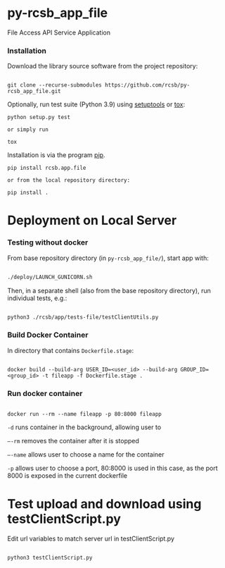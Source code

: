 # py-rcsb_app_file

File Access API Service Application

### Installation

Download the library source software from the project repository:

```

git clone --recurse-submodules https://github.com/rcsb/py-rcsb_app_file.git

```

Optionally, run test suite (Python 3.9) using
[setuptools](https://setuptools.readthedocs.io/en/latest/) or
[tox](http://tox.readthedocs.io/en/latest/example/platform.html):

```
python setup.py test

or simply run

tox
```

Installation is via the program [pip](https://pypi.python.org/pypi/pip).

```
pip install rcsb.app.file

or from the local repository directory:

pip install .
```

# Deployment on Local Server

### Testing without docker

From base repository directory (in `py-rcsb_app_file/`), start app with:
```bash

./deploy/LAUNCH_GUNICORN.sh

```

Then, in a separate shell (also from the base repository directory), run individual tests, e.g.:
```bash

python3 ./rcsb/app/tests-file/testClientUtils.py

```


### Build Docker Container

In directory that contains `Dockerfile.stage`:
```

docker build --build-arg USER_ID=<user_id> --build-arg GROUP_ID=<group_id> -t fileapp -f Dockerfile.stage .

```

### Run docker container

```

docker run --rm --name fileapp -p 80:8000 fileapp

```

`-d` runs container in the background, allowing user to 

`–-rm` removes the container after it is stopped

`–-name` allows user to choose a name for the container

`-p` allows user to choose a port, 80:8000 is used in this case, as the port 8000 is exposed in the current dockerfile

# Test upload and download using testClientScript.py

Edit url variables to match server url in testClientScript.py
```

python3 testClientScript.py

```
